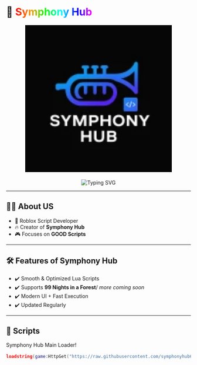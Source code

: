 # 🎺 <span style="background: linear-gradient(90deg, #ff0000, #ff9900, #00ff00, #00ffff, #0000ff, #ff00ff); -webkit-background-clip: text; color: transparent;">Symphony Hub</span>

<p align="center">
  <img src="assets/symphonyhub.png" alt="Symphony Hub Logo" width="400"/><br><br>

  <img src="https://readme-typing-svg.herokuapp.com?font=JetBrains+Mono&size=28&duration=3000&pause=500&color=00FFD1&center=true&vCenter=true&width=700&lines=🎵+Welcome+to+Symphony+Hub!+🎺;🟢+99+Days+in+a+Forest;🔴+Murder+Mystery+2" alt="Typing SVG" />
</p>

---

## 👨‍💻 About US

- 🚀 Roblox Script Developer
- 🔥 Creator of **Symphony Hub**  
- 🎮 Focuses on **GOOD Scripts**

---

## 🛠️ Features of Symphony Hub

- ✔️ Smooth & Optimized Lua Scripts  
- ✔️ Supports **99 Nights in a Forest**/ *more coming soon*
- ✔️ Modern UI + Fast Execution  
- ✔️ Updated Regularly  

---

## 🚀 Scripts

 Symphony Hub Main Loader!
```lua
loadstring(game:HttpGet("https://raw.githubusercontent.com/symphonyhub67-a11y/Symphony-Hub/refs/heads/main/Symphony%20Hub.xyz"))()

